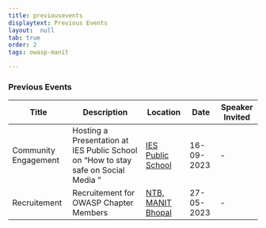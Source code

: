 ```yaml
---
title: previousevents
displaytext: Previous Events
layout:  null
tab: true
order: 2
tags: owasp-manit

---
```


### Previous Events

| Title | Description | Location | Date | Speaker Invited |
| --- | --- | --- | --- | --- |
| Community Engagement | Hosting a Presentation at IES Public School on “How to stay safe on Social Media ” | [IES Public School](https://maps.app.goo.gl/2Y6UCBomGoRXd6RNA) | 16-09-2023 | - |
| Recruitement | Recruitement for OWASP Chapter Members | [NTB, MANIT Bhopal](https://goo.gl/maps/eyv66XSDvxJF7Gdp8) | 27-05-2023 | - |
